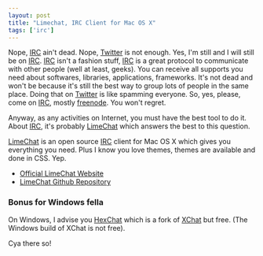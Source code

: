 ```yaml
---
layout: post
title: "Limechat, IRC Client for Mac OS X"
tags: ['irc']
---
```


Nope, [IRC](http://en.wikipedia.org/wiki/Internet_Relay_Chat) ain't dead. Nope, [Twitter](https://www.twitter.com/) is not enough. Yes, I'm still and I will still be on [IRC](http://en.wikipedia.org/wiki/Internet_Relay_Chat). [IRC](http://en.wikipedia.org/wiki/Internet_Relay_Chat) isn't a fashion stuff, [IRC](http://en.wikipedia.org/wiki/Internet_Relay_Chat) is a great protocol to communicate with other people (well at least, geeks). You can receive all supports you need about softwares, libraries, applications, frameworks. It's not dead and won't be because it's still the best way to group lots of people in the same place. Doing that on [Twitter](https://www.twitter.com/) is like spamming everyone. So, yes, please, come on [IRC](http://en.wikipedia.org/wiki/Internet_Relay_Chat), mostly [freenode](http://freenode.net/). You won't regret.

Anyway, as any activities on Internet, you must have the best tool to do it. About [IRC](http://en.wikipedia.org/wiki/Internet_Relay_Chat), it's probably [LimeChat](https://github.com/psychs/limechat) which answers the best to this question.

[LimeChat](https://github.com/psychs/limechat) is an open source [IRC](http://en.wikipedia.org/wiki/Internet_Relay_Chat) client for Mac OS X which gives you everything you need. Plus I know you love themes, themes are available and done in CSS. Yep.

- [Official LimeChat Website](http://limechat.net/mac/)
- [LimeChat Github Repository](https://github.com/psychs/limechat)

### Bonus for Windows fella

On Windows, I advise you [HexChat](http://www.hexchat.org/) which is a fork of [XChat](http://xchat.org/) but free. (The Windows build of XChat is not free).

Cya there so!